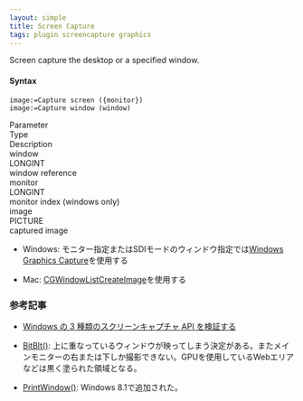 ```yaml
---
layout: simple
title: Screen Capture
tags: plugin screencapture graphics
---
```


Screen capture the desktop or a specified window.

<!--more-->

#### Syntax

```
image:=Capture screen ({monitor})
image:=Capture window (window)
```

<div class="grid">
<div class="syntax-th cell cell--2">Parameter</div>
<div class="syntax-th cell cell--2">Type</div>
<div class="syntax-th cell cell--8">Description</div>
<div class="syntax-td cell cell--2">window</div>
<div class="syntax-td cell cell--2">LONGINT</div>
<div class="syntax-td cell cell--8">window reference</div>   
<div class="syntax-td cell cell--2">monitor</div>
<div class="syntax-td cell cell--2">LONGINT</div>
<div class="syntax-td cell cell--8">monitor index (windows only)</div> 
<div class="syntax-td cell cell--2">image</div>
<div class="syntax-td cell cell--2">PICTURE</div>
<div class="syntax-td cell cell--8">captured image</div>   
</div>

* Windows: モニター指定またはSDIモードのウィンドウ指定では[Windows Graphics Capture](https://learn.microsoft.com/en-us/uwp/api/windows.graphics.capture?view=winrt-22621)を使用する

* Mac: [CGWindowListCreateImage](https://developer.apple.com/documentation/coregraphics/1454852-cgwindowlistcreateimage?preferredLanguage=occ)を使用する

### 参考記事

* [Windows の 3 種類のスクリーンキャプチャ API を検証する](https://qiita.com/i_saint/items/ad5b0545873d0cff4604)

* [BitBlt()](): 上に重なっているウィンドウが映ってしまう決定がある。またメインモニターの右または下しか撮影できない。GPUを使用しているWebエリアなどは黒く塗られた領域となる。

* [PrintWindow()](): Windows 8.1で追加された。
